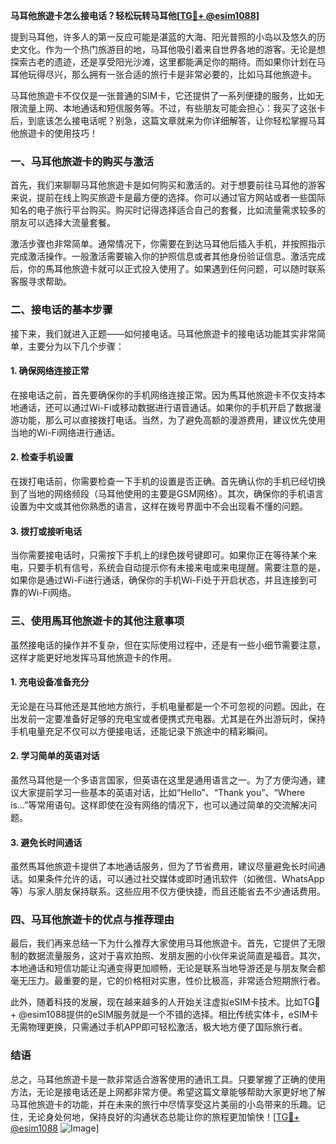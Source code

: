 **马耳他旅遊卡怎么接电话？轻松玩转马耳他[[TG💪+ @esim1088](https://t.me/s/esim1088)]**

提到马耳他，许多人的第一反应可能是湛蓝的大海、阳光普照的小岛以及悠久的历史文化。作为一个热门旅游目的地，马耳他吸引着来自世界各地的游客。无论是想探索古老的遗迹，还是享受阳光沙滩，这里都能满足你的期待。而如果你计划在马耳他玩得尽兴，那么拥有一张合适的旅行卡是非常必要的，比如马耳他旅遊卡。

马耳他旅遊卡不仅仅是一张普通的SIM卡，它还提供了一系列便捷的服务，比如无限流量上网、本地通话和短信服务等。不过，有些朋友可能会担心：我买了这张卡后，到底该怎么接电话呢？别急，这篇文章就来为你详细解答，让你轻松掌握马耳他旅遊卡的使用技巧！

### 一、马耳他旅遊卡的购买与激活

首先，我们来聊聊马耳他旅遊卡是如何购买和激活的。对于想要前往马耳他的游客来说，提前在线上购买旅遊卡是最方便的选择。你可以通过官方网站或者一些国际知名的电子旅行平台购买。购买时记得选择适合自己的套餐，比如流量需求较多的朋友可以选择大流量套餐。

激活步骤也非常简单。通常情况下，你需要在到达马耳他后插入手机，并按照指示完成激活操作。一般激活需要输入你的护照信息或者其他身份验证信息。激活完成后，你的馬耳他旅遊卡就可以正式投入使用了。如果遇到任何问题，可以随时联系客服寻求帮助。

### 二、接电话的基本步骤

接下来，我们就进入正题——如何接电话。马耳他旅遊卡的接电话功能其实非常简单，主要分为以下几个步骤：

#### 1. 确保网络连接正常

在接电话之前，首先要确保你的手机网络连接正常。因为馬耳他旅遊卡不仅支持本地通话，还可以通过Wi-Fi或移动数据进行语音通话。如果你的手机开启了数据漫游功能，那么可以直接拨打电话。当然，为了避免高额的漫游费用，建议优先使用当地的Wi-Fi网络进行通话。

#### 2. 检查手机设置

在拨打电话前，你需要检查一下手机的设置是否正确。首先确认你的手机已经切换到了当地的网络频段（马耳他使用的主要是GSM网络）。其次，确保你的手机语言设置为中文或其他你熟悉的语言，这样在拨号界面中不会出现看不懂的问题。

#### 3. 拨打或接听电话

当你需要接电话时，只需按下手机上的绿色拨号键即可。如果你正在等待某个来电，只要手机有信号，系统会自动提示你有未接来电或来电提醒。需要注意的是，如果你是通过Wi-Fi进行通话，确保你的手机Wi-Fi处于开启状态，并且连接到可靠的Wi-Fi网络。

### 三、使用馬耳他旅遊卡的其他注意事项

虽然接电话的操作并不复杂，但在实际使用过程中，还是有一些小细节需要注意，这样才能更好地发挥马耳他旅遊卡的作用。

#### 1. 充电设备准备充分

无论是在马耳他还是其他地方旅行，手机电量都是一个不可忽视的问题。因此，在出发前一定要准备好足够的充电宝或者便携式充电器。尤其是在外出游玩时，保持手机电量充足不仅可以方便接电话，还能记录下旅途中的精彩瞬间。

#### 2. 学习简单的英语对话

虽然马耳他是一个多语言国家，但英语在这里是通用语言之一。为了方便沟通，建议大家提前学习一些基本的英语对话，比如“Hello”、“Thank you”、“Where is...”等常用语句。这样即使在没有网络的情况下，也可以通过简单的交流解决问题。

#### 3. 避免长时间通话

虽然馬耳他旅遊卡提供了本地通话服务，但为了节省费用，建议尽量避免长时间通话。如果条件允许的话，可以通过社交媒体或即时通讯软件（如微信、WhatsApp等）与家人朋友保持联系。这些应用不仅方便快捷，而且还能省去不少通话费用。

### 四、马耳他旅遊卡的优点与推荐理由

最后，我们再来总结一下为什么推荐大家使用马耳他旅遊卡。首先，它提供了无限制的数据流量服务，这对于喜欢拍照、发朋友圈的小伙伴来说简直是福音。其次，本地通话和短信功能让沟通变得更加顺畅，无论是联系当地导游还是与朋友聚会都毫无压力。最重要的是，它的价格相对实惠，性价比极高，非常适合短期旅行者。

此外，随着科技的发展，现在越来越多的人开始关注虚拟eSIM卡技术。比如TG💪+ @esim1088提供的eSIM服务就是一个不错的选择。相比传统实体卡，eSIM卡无需物理更换，只需通过手机APP即可轻松激活，极大地方便了国际旅行者。

### 结语

总之，马耳他旅遊卡是一款非常适合游客使用的通讯工具。只要掌握了正确的使用方法，无论是接电话还是上网都非常方便。希望这篇文章能够帮助大家更好地了解马耳他旅遊卡的功能，并在未来的旅行中尽情享受这片美丽的小岛带来的乐趣。记住，无论身处何地，保持良好的沟通状态总能让你的旅程更加愉快！[[TG💪+ @esim1088](https://t.me/s/esim1088) ![Image](https://i.postimg.cc/4NQfJmqS/Snipaste-2025-05-13-00-14-12.png)]